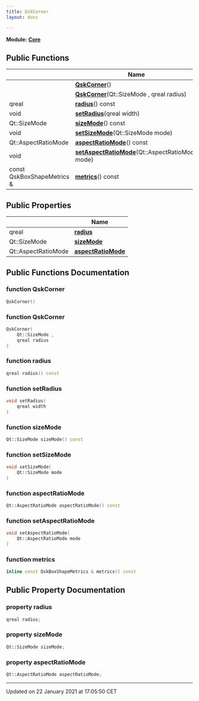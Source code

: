 ```yaml
---
title: QskCorner
layout: docs

---
```



**Module:** **[Core](/docs/modules/group___core/)**



## Public Functions

|                | Name           |
| -------------- | -------------- |
| | **[QskCorner](/docs/classes/class_qsk_corner/#function-qskcorner)**() |
| | **[QskCorner](/docs/classes/class_qsk_corner/#function-qskcorner)**(Qt::SizeMode , qreal radius) |
| qreal | **[radius](/docs/classes/class_qsk_corner/#function-radius)**() const |
| void | **[setRadius](/docs/classes/class_qsk_corner/#function-setradius)**(qreal width) |
| Qt::SizeMode | **[sizeMode](/docs/classes/class_qsk_corner/#function-sizemode)**() const |
| void | **[setSizeMode](/docs/classes/class_qsk_corner/#function-setsizemode)**(Qt::SizeMode mode) |
| Qt::AspectRatioMode | **[aspectRatioMode](/docs/classes/class_qsk_corner/#function-aspectratiomode)**() const |
| void | **[setAspectRatioMode](/docs/classes/class_qsk_corner/#function-setaspectratiomode)**(Qt::AspectRatioMode mode) |
| const QskBoxShapeMetrics & | **[metrics](/docs/classes/class_qsk_corner/#function-metrics)**() const |

## Public Properties

|                | Name           |
| -------------- | -------------- |
| qreal | **[radius](/docs/classes/class_qsk_corner/#property-radius)**  |
| Qt::SizeMode | **[sizeMode](/docs/classes/class_qsk_corner/#property-sizemode)**  |
| Qt::AspectRatioMode | **[aspectRatioMode](/docs/classes/class_qsk_corner/#property-aspectratiomode)**  |

## Public Functions Documentation

### function QskCorner

```cpp
QskCorner()
```


### function QskCorner

```cpp
QskCorner(
    Qt::SizeMode ,
    qreal radius
)
```


### function radius

```cpp
qreal radius() const
```


### function setRadius

```cpp
void setRadius(
    qreal width
)
```


### function sizeMode

```cpp
Qt::SizeMode sizeMode() const
```


### function setSizeMode

```cpp
void setSizeMode(
    Qt::SizeMode mode
)
```


### function aspectRatioMode

```cpp
Qt::AspectRatioMode aspectRatioMode() const
```


### function setAspectRatioMode

```cpp
void setAspectRatioMode(
    Qt::AspectRatioMode mode
)
```


### function metrics

```cpp
inline const QskBoxShapeMetrics & metrics() const
```


## Public Property Documentation

### property radius

```cpp
qreal radius;
```


### property sizeMode

```cpp
Qt::SizeMode sizeMode;
```


### property aspectRatioMode

```cpp
Qt::AspectRatioMode aspectRatioMode;
```


-------------------------------

Updated on 22 January 2021 at 17:05:50 CET